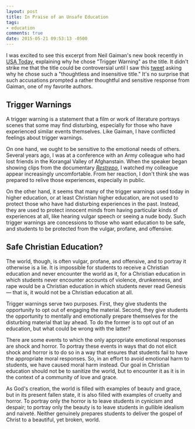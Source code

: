 ```yaml
---
layout: post
title: In Praise of an Unsafe Education
tags:
- education
comments: true
date: 2015-05-21 09:53:13 -0500
---
```


I was excited to see this excerpt from Neil Gaiman's new book recently in [USA Today][usatoday], explaining why he chose "Trigger Warning" as the title. It didn't strike me that the title could be controversial until I saw this [tweet](https://twitter.com/skinnygrlsfloat/status/561365292693999617 ) asking why he chose such a "thoughtless and insensitive title."
  It's no surprise that such accusations prompted a rather thoughtful and sensitive response from Gaiman, one of my favorite authors.

## Trigger Warnings ##

A trigger warning is a statement that a film or work of literature portrays  scenes that some may find disturbing, especially for those who have experienced similar events themselves. Like Gaiman, I have conflicted feelings about trigger warnings.

On one hand, we ought to be sensitive to the emotional needs of others. Several years ago, I was at a conference with an Army colleague who had lost friends in the Korangal Valley of Afghanstain. When the speaker began showing clips from the documentary [*Restrepo*](http://restrepothemovie.com), I watched my colleague appear increasingly uncomfortable.  From her reaction, I don't think she was prepared to relive those experiences, especially in public.

On the other hand, it seems that many of the trigger warnings used today in higher education, or at least Christian higher education, are not used to protect those who have had disturbing experiences in the past. Instead, they are used to protect innocent minds from having particular kinds of experiences at all, like hearing vulgar speech or seeing a nude body. Such trigger warnings are concessions to those who want education to be safe, and students to be protected from the vulgar, profane, and offensive.

## Safe Christian Education? ##

The world, though, is often vulgar, profane, and offensive, and to portray it otherwise is a lie. It is impossible for students to receive a Christian education and never encounter the world as it, for a Christian education in which students never encounter accounts of violence, drunkenness, and rape would be a Christian education in which students never read Genesis — that is, it would not be a Christian education at all.

Trigger warnings serve two purposes. First, they give students the opportunity to opt out of engaging the material. Second, they give students the opportunity to mentally and emotionally prepare themselves for the disturbing material that lay ahead. To do the former is to opt out of an education, but what could be wrong with the latter?

There are some events to which the only appropriate emotional responses are shock and horror. To portray these events in ways that do not elicit shock and horror is to do so in a way that ensures that students fail to have the appropriate moral responses. So, in an effort to avoid emotional harm to students, we have caused moral harm instead. Our goal in Christian education should not be to sanitize the world, but to encounter it as it is in the context of a community of love and grace.

As God's creation, the world is filled with examples of beauty and grace, but in its present fallen state, it is also filled with examples of cruelty and horror. To portray only the horror is to leave students in cynicism and despair; to portray only the beauty is to leave students in gullible idealism and naiveté. Neither genuinely prepares students to deliver the gospel of Christ to a beautiful, yet broken, world.








[usatoday]: http://www.usatoday.com/story/life/books/2014/10/23/neil-gaiman-trigger-warning-cover-excerpt/17719799/
